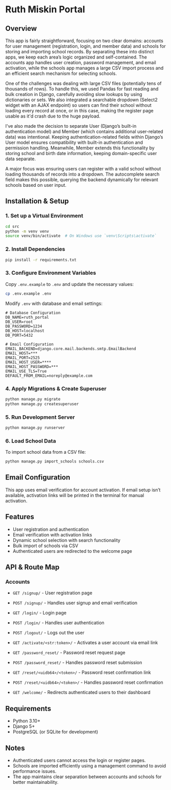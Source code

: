 # Ruth Miskin Portal

## Overview

This app is fairly straightforward, focusing on two clear domains: accounts for user management (registration, login, and member data) and schools for storing and importing school records. By separating these into distinct apps, we keep each area’s logic organized and self-contained. The accounts app handles user creation, password management, and email activation, while the schools app manages a large CSV import process and an efficient search mechanism for selecting schools.

One of the challenges was dealing with large CSV files (potentially tens of thousands of rows). To handle this, we used Pandas for fast reading and bulk creation in Django, carefully avoiding slow lookups by using dictionaries or sets. We also integrated a searchable dropdown (Select2 widget with an AJAX endpoint) so users can find their school without loading every record at once, or in this case, making the register page usable as it'd crash due to the huge payload.

I've also made the decision to separate User (Django’s built-in authentication model) and Member (which contains additional user-related data) was intentional. Keeping authentication-related fields within Django’s User model ensures compatibility with built-in authentication and permission handling. Meanwhile, Member extends this functionality by storing school and birth date information, keeping domain-specific user data separate. 

A major focus was ensuring users can register with a valid school without loading thousands of records into a dropdown. The autocomplete search field makes this possible, querying the backend dynamically for relevant schools based on user input.

## Installation & Setup

### 1. Set up a Virtual Environment
```sh
cd src
python -m venv venv
source venv/bin/activate  # On Windows use `venv\Scripts\activate`
```

### 2. Install Dependencies
```sh
pip install -r requirements.txt
```

### 3. Configure Environment Variables
Copy `.env.example` to `.env` and update the necessary values:
```sh
cp .env.example .env
```

Modify `.env` with database and email settings:
```env
# Database Configuration
DB_NAME=ruth_portal
DB_USER=root
DB_PASSWORD=1234
DB_HOST=localhost
DB_PORT=5432

# Email Configuration
EMAIL_BACKEND=django.core.mail.backends.smtp.EmailBackend
EMAIL_HOST=***
EMAIL_PORT=2525
EMAIL_HOST_USER=****
EMAIL_HOST_PASSWORD=***
EMAIL_USE_TLS=True
DEFAULT_FROM_EMAIL=noreply@example.com
```

### 4. Apply Migrations & Create Superuser
```sh
python manage.py migrate
python manage.py createsuperuser
```

### 5. Run Development Server
```sh
python manage.py runserver
```

### 6. Load School Data
To import school data from a CSV file:
```sh
python manage.py import_schools schools.csv
```

## Email Configuration
This app uses email verification for account activation. If email setup isn’t available, activation links will be printed in the terminal for manual activation.

## Features
- User registration and authentication
- Email verification with activation links
- Dynamic school selection with search functionality
- Bulk import of schools via CSV
- Authenticated users are redirected to the welcome page

## API & Route Map

### Accounts

- `GET /signup/` - User registration page

- `POST /signup/` - Handles user signup and email verification

- `GET /login/` - Login page

- `POST /login/` - Handles user authentication

- `POST /logout/` - Logs out the user

- `GET /activate/<str:token>/` - Activates a user account via email link

- `GET /password_reset/` - Password reset request page

- `POST /password_reset/` - Handles password reset submission

- `GET /reset/<uidb64>/<token>/` - Password reset confirmation link

- `POST /reset/<uidb64>/<token>/` - Handles password reset confirmation

- `GET /welcome/` - Redirects authenticated users to their dashboard

## Requirements
- Python 3.10+
- Django 5+
- PostgreSQL (or SQLite for development)
<!-- - Redis (if using async tasks) -->

## Notes
- Authenticated users cannot access the login or register pages.
- Schools are imported efficiently using a management command to avoid performance issues.
- The app maintains clear separation between accounts and schools for better maintainability.

